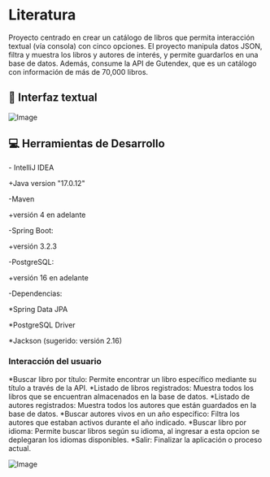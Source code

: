 # Literatura

<p>
Proyecto centrado en crear un catálogo de libros que permita interacción textual (vía consola) con cinco opciones. El proyecto manipula datos JSON, filtra y muestra los libros y autores de interés, y permite       guardarlos en una base de datos. Además, consume la API de Gutendex, que es un catálogo con información de más de 70,000 libros.
</p>

## :key: Interfaz textual

![Image](https://github.com/user-attachments/assets/5478d7e1-746b-4b29-8b86-d7e5d359a3e0)

## :computer: Herramientas de Desarrollo
<p>
 - IntelliJ IDEA
 
 +Java version "17.0.12"
 
-Maven

  +versión 4 en adelante
  
-Spring Boot:

  +versión 3.2.3
  
  -PostgreSQL:

   +versión 16 en adelante

-Dependencias:

 *Spring Data JPA
  
 *PostgreSQL Driver
  
 *Jackson (sugerido: versión 2.16)

</p>

### Interacción del usuario
<p>
  *Buscar libro por título: Permite encontrar un libro específico mediante su título a través de la API. 
  *Listado de libros registrados: Muestra todos los libros que se encuentran almacenados en la base de datos. 
  *Listado de autores registrados: Muestra todos los autores que están guardados en la base de datos. 
  *Buscar autores vivos en un año específico: Filtra los autores que estaban activos durante el año indicado. 
  *Buscar libro por idioma: Permite buscar libros según su idioma, al ingresar a esta opcion se deplegaran los idiomas disponibles.
  *Salir: Finalizar la aplicación o proceso actual.
</p>


![Image](https://github.com/user-attachments/assets/80a72ab0-6e53-4bb0-8514-a2e2196a2f8d)
